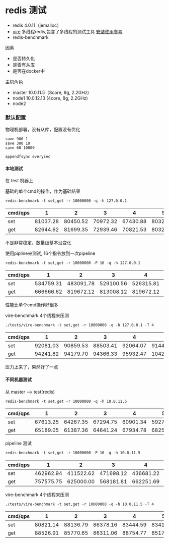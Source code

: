 redis 测试
========

* redis 4.0.11（jemalloc）
* [vire](https://github.com/vipshop/vire) 多线程redis,包含了多线程的测试工具 [安装使用参考](https://deep011.github.io/vire-benchmark)
* redis-benchmark

因素
* 是否持久化
* 是否有从库
* 是否在docker中

主机角色
* master 10.0.11.5（8core, 8g, 2.2GHz) 
* node1 10.0.12.13 (4core, 8g, 2.2GHz)
* node2 

### 默认配置

物理机部署，没有从库，配置没有优化

```
save 900 1
save 300 10
save 60 10000

appendfsync everysec
```

#### 本地测试

在 test 机器上


基础的单个cmd的操作，作为基础结果
```
redis-benchmark -t set,get -r 10000000 -q -h 127.0.0.1
```

|cmd/qps| 1 | 2 | 3| 4| 5
|--|--|--|--|--| --|
|set| 81037.28 | 80450.52| 70972.32| 67430.88| 80321.28|
|get| 82644.62 | 81699.35| 72939.46| 70821.53| 80321.28|

不是非常稳定，数量级基本没变化


使用pipline来测试, 16个指令放到一次pipeline
```
redis-benchmark -t set,get -r 10000000 -P 16 -q -h 127.0.0.1 
```

|cmd/qps| 1 | 2 | 3| 4| 5
|--|--|--|--|--| --|
|set| 534759.31 | 483091.78| 529100.56| 526315.81| 490196.09|
|get| 666666.62 | 819672.12| 813008.12| 819672.12| 781249.94|

性能比单个cmd操作好很多


vire-benchmark 4个线程来压测
```
./tests/vire-benchmark -t set,get -r 10000000 -q -h 127.0.0.1 -T 4
```

|cmd/qps| 1 | 2 | 3| 4| 5
|--|--|--|--|--| --|
|set| 92081.03 | 90859.53| 88503.41| 92064.07| 91449.47|
|get| 94241.82 | 94179.70| 94366.33| 95932.47| 104297.03|

压力上来了，果然好了一点

#### 不同机器测试

从 master ——> test(redis)

```
redis-benchmark -t set,get -r 10000000 -q -h 10.0.11.5
```

|cmd/qps| 1 | 2 | 3| 4| 5
|--|--|--|--|--| --|
|set| 67613.25 | 64267.35| 67294.75| 60901.34| 59276.82|
|get| 65189.05 | 61387.36| 64641.24| 67934.78| 68259.38|


pipeline 测试
```
redis-benchmark -t set,get -r 10000000 -P 16 -q -h 10.0.11.5
```

|cmd/qps| 1 | 2 | 3| 4| 5
|--|--|--|--|--| --|
|set| 462962.94 | 411522.62| 471698.12| 436681.22| 416666.69|
|get| 757575.75 | 625000.00| 568181.81| 662251.69| 595238.12|


vire-benchmark 4个线程来压测
```
./tests/vire-benchmark -t set,get -r 10000000 -q -h 10.0.11.5 -T 4
```

|cmd/qps| 1 | 2 | 3| 4| 5
|--|--|--|--|--| --|
|set| 80821.14 | 88136.79| 86378.16| 83444.59| 83416.75|
|get| 88526.91 | 85770.65| 86311.06| 88754.77| 85178.88|



